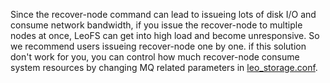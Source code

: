 Since the recover-node command can lead to issueing lots of disk I/O and consume network bandwidth,
if you issue the recover-node to multiple nodes at once, LeoFS can get into high load and become unresponsive.
So we recommend users issueing recover-node one by one.
if this solution don't work for you, you can control how much recover-node consume system resources by changing MQ related parameters in [leo_storage.conf](http://leo-project.net/leofs/docs/configuration_2.html). 
